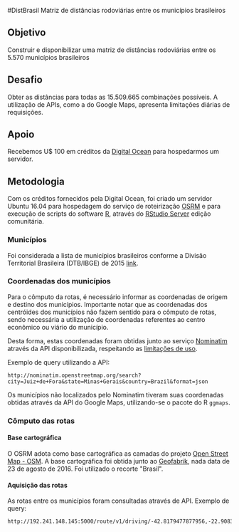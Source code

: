 #DistBrasil
Matriz de distâncias rodoviárias entre os municípios brasileiros

## Objetivo
Construir e disponibilizar uma matriz de distâncias rodoviárias entre os 5.570 municípios brasileiros

## Desafio
Obter as distâncias para todas as 15.509.665 combinações possíveis. A utilização de APIs, como a do Google Maps, apresenta limitações diárias de requisições.

## Apoio
Recebemos U$ 100 em créditos da [Digital Ocean](https://www.digitalocean.com/) para hospedarmos um servidor.

## Metodologia

Com os créditos fornecidos pela Digital Ocean, foi criado um servidor Ubuntu 16.04 para hospedagem do serviço de roteirização [OSRM](http://project-osrm.org/)  e para execução de scripts do software [R](https://www.r-project.org/), através do [RStudio Server](https://www.rstudio.com/products/rstudio/download-server/) edição comunitária.

### Municípios
Foi considerada a lista de municípios brasileiros conforme a Divisão Territorial Brasileira (DTB/IBGE) de 2015 [link](ftp://geoftp.ibge.gov.br/organizacao_do_territorio/estrutura_territorial/divisao_territorial/2015/dtb_2015.zip).

### Coordenadas dos municípios
Para o cômputo da rotas, é necessário informar as coordenadas de origem e destino dos municípios. Importante notar que as coordenadas dos centróides dos municípios não fazem sentido para o cômputo de rotas, sendo necessária a utilização de coordenadas referentes ao centro econômico ou viário do município.

Desta forma, estas coordenadas foram obtidas junto ao serviço [Nominatim](http://wiki.openstreetmap.org/wiki/Nominatim) através da API disponibilizada, respeitando as [limitações de uso](http://wiki.openstreetmap.org/wiki/Nominatim_usage_policy).

Exemplo de query utilizando a API:

```
http://nominatim.openstreetmap.org/search?city=Juiz+de+Fora&state=Minas+Gerais&country=Brazil&format=json
```

Os municípios não localizados pelo Nominatim tiveram suas coordenadas obtidas através da API do Google Maps, utilizando-se o pacote do R `ggmaps`.

### Cômputo das rotas

#### Base cartográfica

O OSRM adota como base cartográfica as camadas do projeto [Open Street Map - OSM](http://www.openstreetmap.org/). A base cartográfica foi obtida junto ao [Geofabrik](https://www.geofabrik.de/), nada data de 23 de agosto de 2016. Foi utilizado o recorte "Brasil".

#### Aquisição das rotas

As rotas entre os municípios foram consultadas através de API. Exemplo de query:

```
http://192.241.148.145:5000/route/v1/driving/-42.8179477877956,-22.9083992;-52.4089047,-28.2616137
```